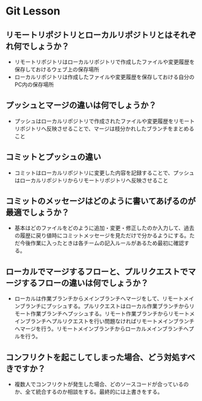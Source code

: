 # Git Lesson

## リモートリポジトリとローカルリポジトリとはそれぞれ何でしょうか？
  -  リモートリポジトリはローカルリポジトリで作成したファイルや変更履歴を保存しておけるウェブ上の保存場所
  -  ローカルリポジトリは作成したファイルや変更履歴を保存しておける自分のPC内の保存場所

## プッシュとマージの違いは何でしょうか？
  -  プッシュはローカルリポジトリで作成されたファイルや変更履歴をリモートリポジトリへ反映させることで、マージは枝分かれしたブランチをまとめること



## コミットとプッシュの違い
  -  コミットはローカルリポジトリに変更した内容を記録することで、プッシュはローカルリポジトリからリモートリポジトリへ反映させること



## コミットのメッセージはどのように書いてあげるのが最適でしょうか？
  -  基本はどのファイルをどのように追加・変更・修正したのか入力して、過去の履歴に戻り値時にコミットメッセージを見ただけで分かるようにする。ただ今後作業に入ったときは各チームの記入ルールがあるため最初に確認する。


## ローカルでマージするフローと、プルリクエストでマージするフローの違いは何でしょうか？
  -  ローカルは作業ブランチからメインブランチへマージをして、リモートメインブランチにプッシュする。プルリクエストはローカル作業ブランチからリモート作業ブランチへプッシュする。リモート作業ブランチからリモートメインブランチへプルリクエストを行い問題なければリモートメインブランチへマージを行う。リモートメインブランチからローカルメインブランチへプルを行う。



## コンフリクトを起こしてしまった場合、どう対処すべきですか？
  -  複数人でコンフリクトが発生した場合、どのソースコードが合っているのか、全て統合するのか相談をする。最終的には上書きをする。